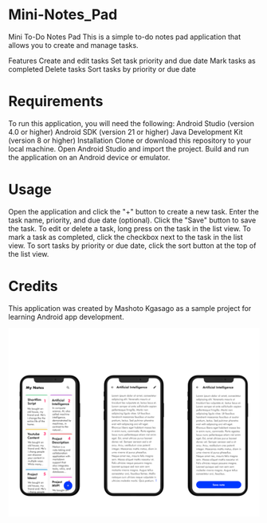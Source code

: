 # Mini-Notes_Pad

Mini To-Do Notes Pad
This is a simple to-do notes pad application that allows you to create and manage tasks.

Features
Create and edit tasks
Set task priority and due date
Mark tasks as completed
Delete tasks
Sort tasks by priority or due date

# Requirements
To run this application, you will need the following:
Android Studio (version 4.0 or higher)
Android SDK (version 21 or higher)
Java Development Kit (version 8 or higher)
Installation
Clone or download this repository to your local machine.
Open Android Studio and import the project.
Build and run the application on an Android device or emulator.

# Usage
Open the application and click the "+" button to create a new task.
Enter the task name, priority, and due date (optional).
Click the "Save" button to save the task.
To edit or delete a task, long press on the task in the list view.
To mark a task as completed, click the checkbox next to the task in the list view.
To sort tasks by priority or due date, click the sort button at the top of the list view.

# Credits
This application was created by Mashoto Kgasago as a sample project for learning Android app development.

![center](https://github.com/KgasagoGH/Note_Pad/blob/master/Screenshots/minifig.png?raw=true)
